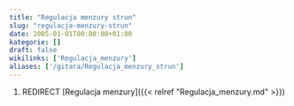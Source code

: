```yaml
---
title: "Regulacja menzury strun"
slug: "regulacja-menzury-strun"
date: 2005-01-01T00:00:00+01:00
kategorie: []
draft: false
wikilinks: ['Regulacja_menzury']
aliases: ['/gitara/Regulacja_menzury_strun']
---
```

1.  REDIRECT [Regulacja menzury]({{< relref "Regulacja_menzury.md" >}})